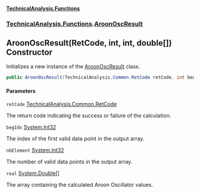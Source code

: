 #### [TechnicalAnalysis\.Functions](Atypical.TechnicalAnalysis.Functions.md 'Atypical\.TechnicalAnalysis\.Functions')
### [TechnicalAnalysis\.Functions](Atypical.TechnicalAnalysis.Functions.md#TechnicalAnalysis.Functions 'TechnicalAnalysis\.Functions').[AroonOscResult](AroonOscResult.md 'TechnicalAnalysis\.Functions\.AroonOscResult')

## AroonOscResult\(RetCode, int, int, double\[\]\) Constructor

Initializes a new instance of the [AroonOscResult](AroonOscResult.md 'TechnicalAnalysis\.Functions\.AroonOscResult') class\.

```csharp
public AroonOscResult(TechnicalAnalysis.Common.RetCode retCode, int begIdx, int nbElement, double[] real);
```
#### Parameters

<a name='TechnicalAnalysis.Functions.AroonOscResult.AroonOscResult(TechnicalAnalysis.Common.RetCode,int,int,double[]).retCode'></a>

`retCode` [TechnicalAnalysis\.Common\.RetCode](https://docs.microsoft.com/en-us/dotnet/api/TechnicalAnalysis.Common.RetCode 'TechnicalAnalysis\.Common\.RetCode')

The return code indicating the success or failure of the calculation\.

<a name='TechnicalAnalysis.Functions.AroonOscResult.AroonOscResult(TechnicalAnalysis.Common.RetCode,int,int,double[]).begIdx'></a>

`begIdx` [System\.Int32](https://docs.microsoft.com/en-us/dotnet/api/System.Int32 'System\.Int32')

The index of the first valid data point in the output array\.

<a name='TechnicalAnalysis.Functions.AroonOscResult.AroonOscResult(TechnicalAnalysis.Common.RetCode,int,int,double[]).nbElement'></a>

`nbElement` [System\.Int32](https://docs.microsoft.com/en-us/dotnet/api/System.Int32 'System\.Int32')

The number of valid data points in the output array\.

<a name='TechnicalAnalysis.Functions.AroonOscResult.AroonOscResult(TechnicalAnalysis.Common.RetCode,int,int,double[]).real'></a>

`real` [System\.Double](https://docs.microsoft.com/en-us/dotnet/api/System.Double 'System\.Double')[\[\]](https://docs.microsoft.com/en-us/dotnet/api/System.Array 'System\.Array')

The array containing the calculated Aroon Oscillator values\.